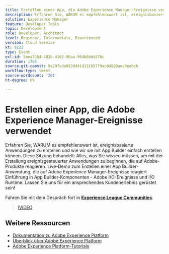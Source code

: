 ```yaml
---
title: Erstellen einer App, die Adobe Experience Manager-Ereignisse verwendet
description: Erfahren Sie, WARUM es empfehlenswert ist, ereignisbasierte Anwendungen zu erstellen und wie wir sie mit App Builder einfach erstellen können. Diese Sitzung behandelt - Alles, was Sie wissen müssen, um mit der Erstellung ereignisgesteuerter Anwendungen zu beginnen, die auf Adobe-Produkte reagieren. Live-Demo zum Erstellen einer App Builder-Anwendung, die auf Adobe Experience Manager-Ereignisse reagiert Einführung in App Builder-Komponenten - Adobe I/O-Ereignisse und I/O Runtime. Lassen Sie uns für ein ansprechendes Kundenerlebnis gerüstet sein!
solution: Experience Manager
feature: Developer Tools
topic: Development
role: Developer, Architect
level: Beginner, Intermediate, Experienced
version: Cloud Service
kt: 9122
type: Event
exl-id: 5eea7354-481b-4162-96aa-964b04da576c
duration: 1766
source-git-commit: 9a297cda953d4414131657f9ac84580aea0eabeb
workflow-type: tm+mt
source-wordcount: '201'
ht-degree: 6%

---
```


# Erstellen einer App, die Adobe Experience Manager-Ereignisse verwendet

Erfahren Sie, WARUM es empfehlenswert ist, ereignisbasierte Anwendungen zu erstellen und wie wir sie mit App Builder einfach erstellen können. Diese Sitzung behandelt: Alles, was Sie wissen müssen, um mit der Erstellung ereignisgesteuerter Anwendungen zu beginnen, die auf Adobe-Produkte reagieren. Live-Demo zum Erstellen einer App Builder-Anwendung, die auf Adobe Experience Manager-Ereignisse reagiert Einführung in App Builder-Komponenten - Adobe I/O-Ereignisse und I/O Runtime. Lassen Sie uns für ein ansprechendes Kundenerlebnis gerüstet sein!

Fahren Sie mit dem Gespräch fort in **[Experience League Communities](https://adobe.ly/3ipjs8p)**.

>[!VIDEO](https://video.tv.adobe.com/v/337566/?quality=12&learn=on&hidetitle=true)

## Weitere Ressourcen

- [Dokumentation zu Adobe Experience Platform](https://experienceleague.adobe.com/docs/experience-platform.html?lang=de)
- [Überblick über Adobe Experience Platform](https://experienceleague.adobe.com/docs/experience-platform/landing/home.html?lang=de)
- [Adobe Experience Platform-Tutorials](https://experienceleague.adobe.com/docs/platform-learn/tutorials/overview.html?lang=de)
